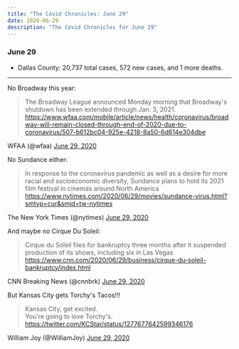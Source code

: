 ```yaml
---
title: "The Covid Chronicles: June 29"
date: 2020-06-29
description: "The Covid Chronicles for June 29"
---
```


### June 29

- Dallas County: 20,737 total cases, 572 new cases, and 1 more deaths.

---

No Broadway this year:

> The Broadway League announced Monday morning that Broadway's shutdown has been extended through Jan. 3, 2021.  https://www.wfaa.com/mobile/article/news/health/coronavirus/broadway-will-remain-closed-through-end-of-2020-due-to-coronavirus/507-b612bc04-925e-4218-8a50-6d614e304dbe

WFAA (@wfaa) [June 29, 2020](https://twitter.com/wfaa/status/1277655571592876034)

No Sundance either:

> In response to the coronavirus pandemic as well as a desire for more racial and socioeconomic diversity, Sundance plans to hold its 2021 film festival in cinemas around North America https://www.nytimes.com/2020/06/29/movies/sundance-virus.html?smtyp=cur&smid=tw-nytimes

 The New York Times (@nytimes) [June 29, 2020](https://twitter.com/nytimes/status/1277658118105845760)

And maybe no Cirque Du Soleil:

> Cirque du Soleil files for bankruptcy three months after it suspended production of its shows, including six in Las Vegas https://www.cnn.com/2020/06/29/business/cirque-du-soleil-bankruptcy/index.html

 CNN Breaking News (@cnnbrk) [June 29, 2020](https://twitter.com/cnnbrk/status/1277658695657312259)

But Kansas City gets Torchy's Tacos!!!

> Kansas City, get excited.  
You're going to love Torchy's.  https://twitter.com/KCStar/status/1277677642599346176

 William Joy (@WilliamJoy) [June 29, 2020](https://twitter.com/WilliamJoy/status/1277716197098872832)

